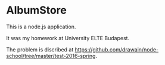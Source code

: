 # AlbumStore

This is a node.js application. 

It was my homework at University ELTE Budapest.

The problem is discribed at https://github.com/drawain/node-school/tree/master/test-2016-spring.

